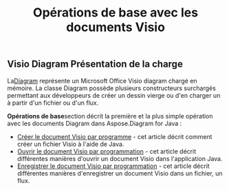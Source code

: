 ﻿---
title: Opérations de base avec les documents Visio
linktitle: Opérations de base
type: docs
weight: 30
url: /fr/java/basic-operations/
description: La section des opérations de base décrit les possibilités d'ouverture et de sauvegarde des documents Visio à l'aide du Aspose.Diagram for Java.
---
## **Visio Diagram Présentation de la charge**
 La[Diagram](https://reference.aspose.com/diagram/java/com.aspose.diagram/Diagram) représente un Microsoft Office Visio diagram chargé en mémoire. La classe Diagram possède plusieurs constructeurs surchargés permettant aux développeurs de créer un dessin vierge ou d'en charger un à partir d'un fichier ou d'un flux.


**Opérations de base**section décrit la première et la plus simple opération avec les documents Diagram dans Aspose.Diagram for Java :

- [Créer le document Visio par programme](/diagram/fr/java/create-visio-document/) - cet article décrit comment créer un fichier Visio à l'aide de Java.
- [Ouvrir le document Visio par programmation](/diagram/fr/java/open-visio-document/) - cet article décrit différentes manières d'ouvrir un document Visio dans l'application Java.
- [Enregistrer le document Visio par programmation](/diagram/fr/java/save-visio-document/) - cet article décrit différentes manières d'enregistrer un document Visio dans un fichier, un flux.
